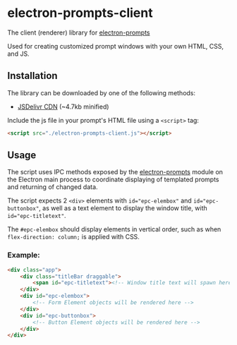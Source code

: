 # electron-prompts-client

The client (renderer) library for [electron-prompts](https://www.npmjs.com/package/electron-prompts?activeTab=readme)

Used for creating customized prompt windows with your own HTML, CSS, and JS. 
## Installation
The library can be downloaded by one of the following methods:
- [JSDelivr CDN](https://cdn.jsdelivr.net/npm/electron-prompts-client/dist/electron-prompts-client.min.js) (~4.7kb minified)
<!-- - JSDelivr CDN [download](https://cdn.jsdelivr.net/package/npm/electron-prompts-client) -->

Include the js file in your prompt's HTML file using a `<script>` tag:
```html
<script src="./electron-prompts-client.js"></script>
```

## Usage
The script uses IPC methods exposed by the [electron-prompts](https://www.npmjs.com/package/electron-prompts?activeTab=readme) module on the Electron main process to coordinate displaying of templated prompts and returning of changed data. 

The script expects 2 `<div>` elements with `id="epc-elembox"` and `id="epc-buttonbox"`, as well as a text element to display the window title, with `id="epc-titletext"`. 

The `#epc-elembox` should display elements in vertical order, such as when `flex-direction: column;` is applied with CSS. 

### Example:
```html
<div class="app">
    <div class="titleBar draggable">
        <span id="epc-titletext"><!-- Window title text will spawn here --></span>
    </div>
    <div id="epc-elembox">
        <!-- Form Element objects will be rendered here -->
    </div>
    <div id="epc-buttonbox">
        <!-- Button Element objects will be rendered here -->
    </div>
</div>
```